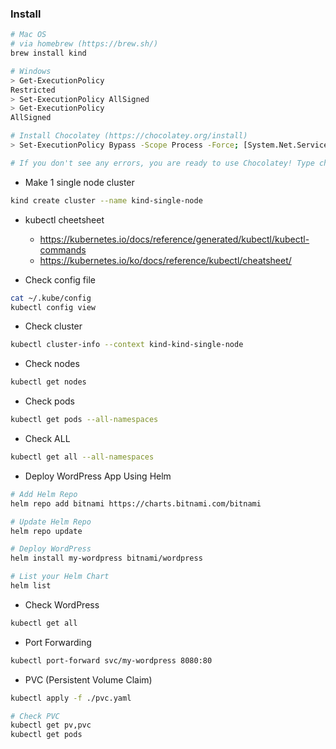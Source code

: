 ### Install

```bash
# Mac OS
# via homebrew (https://brew.sh/)
brew install kind
```

```bash
# Windows
> Get-ExecutionPolicy
Restricted
> Set-ExecutionPolicy AllSigned
> Get-ExecutionPolicy
AllSigned

# Install Chocolatey (https://chocolatey.org/install)
> Set-ExecutionPolicy Bypass -Scope Process -Force; [System.Net.ServicePointManager]::SecurityProtocol = [System.Net.ServicePointManager]::SecurityProtocol -bor 3072; iex ((New-Object System.Net.WebClient).DownloadString('https://community.chocolatey.org/install.ps1'))

# If you don't see any errors, you are ready to use Chocolatey! Type choco or choco -?
```

-   Make 1 single node cluster

```bash
kind create cluster --name kind-single-node
```

-   kubectl cheetsheet

    -   https://kubernetes.io/docs/reference/generated/kubectl/kubectl-commands
    -   https://kubernetes.io/ko/docs/reference/kubectl/cheatsheet/

-   Check config file

```bash
cat ~/.kube/config
kubectl config view
```

-   Check cluster

```bash
kubectl cluster-info --context kind-kind-single-node
```

-   Check nodes

```bash
kubectl get nodes
```

-   Check pods

```bash
kubectl get pods --all-namespaces
```

-   Check ALL

```bash
kubectl get all --all-namespaces
```

-   Deploy WordPress App Using Helm

```bash
# Add Helm Repo
helm repo add bitnami https://charts.bitnami.com/bitnami

# Update Helm Repo
helm repo update

# Deploy WordPress
helm install my-wordpress bitnami/wordpress

# List your Helm Chart
helm list
```

-   Check WordPress

```bash
kubectl get all
```

-   Port Forwarding

```bash
kubectl port-forward svc/my-wordpress 8080:80
```

-   PVC (Persistent Volume Claim)

```bash
kubectl apply -f ./pvc.yaml

# Check PVC
kubectl get pv,pvc
kubectl get pods
```
